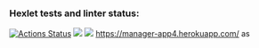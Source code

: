 ### Hexlet tests and linter status:
[![Actions Status](https://github.com/LarendsD/backend-project-lvl4/workflows/hexlet-check/badge.svg)](https://github.com/LarendsD/backend-project-lvl4/actions)
<a href="https://codeclimate.com/github/LarendsD/backend-project-lvl4/maintainability"><img src="https://api.codeclimate.com/v1/badges/c4a9e975fd756a6b2447/maintainability" /></a>
<a href="https://codeclimate.com/github/LarendsD/backend-project-lvl4/test_coverage"><img src="https://api.codeclimate.com/v1/badges/c4a9e975fd756a6b2447/test_coverage" /></a>
https://manager-app4.herokuapp.com/
as